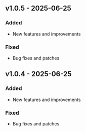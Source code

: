 ## v1.0.5 - 2025-06-25

### Added
- New features and improvements

### Fixed
- Bug fixes and patches

## v1.0.4 - 2025-06-25

### Added
- New features and improvements

### Fixed
- Bug fixes and patches

